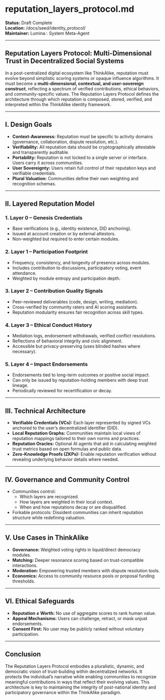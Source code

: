 # reputation_layers_protocol.md

**Status:** Draft Complete  
**Location:** /docs/seed/identity_protocol/  
**Maintainer:** Lumina∴ System Meta-Agent  

---

## Reputation Layers Protocol: Multi-Dimensional Trust in Decentralized Social Systems

In a post-centralized digital ecosystem like ThinkAlike, reputation must evolve beyond simplistic scoring systems or opaque influence algorithms. It must become a **multi-dimensional, contextual, and user-sovereign construct**, reflecting a spectrum of verified contributions, ethical behaviors, and community-specific values. The Reputation Layers Protocol defines the architecture through which reputation is composed, stored, verified, and interpreted within the ThinkAlike identity framework.

---

## I. Design Goals

- **Context-Awareness:** Reputation must be specific to activity domains (governance, collaboration, dispute resolution, etc.).
- **Verifiability:** All reputation data should be cryptographically attestable and transparently auditable.
- **Portability:** Reputation is not locked to a single server or interface. Users carry it across communities.
- **User Sovereignty:** Users retain full control of their reputation keys and verifiable credentials.
- **Plural Valuation:** Communities define their own weighting and recognition schemas.

---

## II. Layered Reputation Model

### 1. **Layer 0 – Genesis Credentials**

- Base verifications (e.g., identity existence, DID anchoring).
- Issued at account creation or by external attestors.
- Non-weighted but required to enter certain modules.

### 2. **Layer 1 – Participation Footprint**

- Frequency, consistency, and longevity of presence across modules.
- Includes contribution to discussions, participatory voting, event attendance.
- Weighted by module entropy and participation depth.

### 3. **Layer 2 – Contribution Quality Signals**

- Peer-reviewed deliverables (code, design, writing, mediation).
- Cross-verified by community raters and AI scoring assistants.
- Reputation modularity ensures fair recognition across skill types.

### 4. **Layer 3 – Ethical Conduct History**

- Mediation logs, endorsement withdrawals, verified conflict resolutions.
- Reflections of behavioral integrity and civic alignment.
- Accessible but privacy-preserving (uses blinded hashes where necessary).

### 5. **Layer 4 – Impact Endorsements**

- Endorsements tied to long-term outcomes or positive social impact.
- Can only be issued by reputation-holding members with deep trust lineage.
- Periodically reviewed for recertification or decay.

---

## III. Technical Architecture

- **Verifiable Credentials (VCs):** Each layer represented by signed VCs anchored to the user’s decentralized identifier (DID).
- **Local Reputation Graphs:** Communities maintain local views of reputation mappings tailored to their own norms and practices.
- **Reputation Oracles:** Optional AI agents that aid in calculating weighted trust metrics based on open formulas and public data.
- **Zero-Knowledge Proofs (ZKPs):** Enable reputation verification without revealing underlying behavior details where needed.

---

## IV. Governance and Community Control

- Communities control:
  - Which layers are recognized.
  - How layers are weighted in their local context.
  - When and how reputations decay or are disqualified.
- Forkable protocols: Dissident communities can inherit reputation structure while redefining valuation.

---

## V. Use Cases in ThinkAlike

- **Governance:** Weighted voting rights in liquid/direct democracy modules.
- **Matching:** Deeper resonance scoring based on trust-compatible interactions.
- **Moderation:** Empowering trusted members with dispute resolution tools.
- **Economics:** Access to community resource pools or proposal funding thresholds.

---

## VI. Ethical Safeguards

- **Reputation ≠ Worth:** No use of aggregate scores to rank human value.
- **Appeal Mechanisms:** Users can challenge, retract, or mask unjust endorsements.
- **Consent First:** No user may be publicly ranked without voluntary participation.

---

## Conclusion

The Reputation Layers Protocol embodies a pluralistic, dynamic, and democratic vision of trust-building within decentralized networks. It protects the individual’s narrative while enabling communities to recognize meaningful contributions in ways that reflect their evolving values. This architecture is key to maintaining the integrity of post-national identity and participatory governance within the ThinkAlike paradigm.
